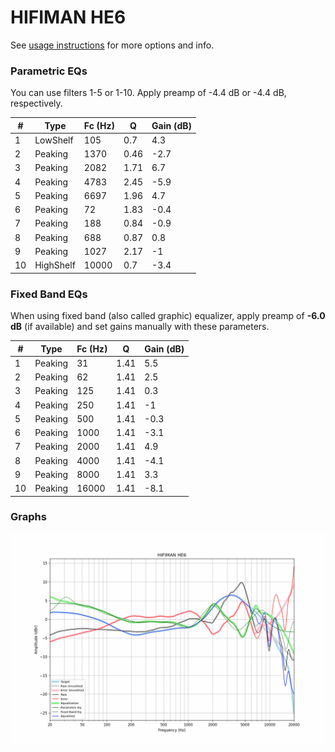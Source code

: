 # HIFIMAN HE6
See [usage instructions](https://github.com/jaakkopasanen/AutoEq#usage) for more options and info.

### Parametric EQs
You can use filters 1-5 or 1-10. Apply preamp of -4.4 dB or -4.4 dB, respectively.

|   # | Type      |   Fc (Hz) |    Q |   Gain (dB) |
|-----|-----------|-----------|------|-------------|
|   1 | LowShelf  |       105 | 0.7  |         4.3 |
|   2 | Peaking   |      1370 | 0.46 |        -2.7 |
|   3 | Peaking   |      2082 | 1.71 |         6.7 |
|   4 | Peaking   |      4783 | 2.45 |        -5.9 |
|   5 | Peaking   |      6697 | 1.96 |         4.7 |
|   6 | Peaking   |        72 | 1.83 |        -0.4 |
|   7 | Peaking   |       188 | 0.84 |        -0.9 |
|   8 | Peaking   |       688 | 0.87 |         0.8 |
|   9 | Peaking   |      1027 | 2.17 |        -1   |
|  10 | HighShelf |     10000 | 0.7  |        -3.4 |

### Fixed Band EQs
When using fixed band (also called graphic) equalizer, apply preamp of **-6.0 dB** (if available) and set gains manually with these parameters.

|   # | Type    |   Fc (Hz) |    Q |   Gain (dB) |
|-----|---------|-----------|------|-------------|
|   1 | Peaking |        31 | 1.41 |         5.5 |
|   2 | Peaking |        62 | 1.41 |         2.5 |
|   3 | Peaking |       125 | 1.41 |         0.3 |
|   4 | Peaking |       250 | 1.41 |        -1   |
|   5 | Peaking |       500 | 1.41 |        -0.3 |
|   6 | Peaking |      1000 | 1.41 |        -3.1 |
|   7 | Peaking |      2000 | 1.41 |         4.9 |
|   8 | Peaking |      4000 | 1.41 |        -4.1 |
|   9 | Peaking |      8000 | 1.41 |         3.3 |
|  10 | Peaking |     16000 | 1.41 |        -8.1 |

### Graphs
![](./HIFIMAN%20HE6.png)
